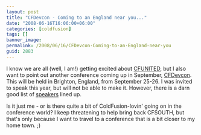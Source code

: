 ```yaml
---
layout: post
title: "CFDevcon - Coming to an England near you..."
date: "2008-06-16T16:06:00+06:00"
categories: [coldfusion]
tags: []
banner_image: 
permalink: /2008/06/16/CFDevcon-Coming-to-an-England-near-you
guid: 2883
---
```


I know we are all (well, I am!) getting excited about <a href="http://www.cfunited">CFUNITED</a>, but I also want to point out another conference coming up in September, <a href="http://www.cfdevcon.com/">CFDevcon</a>. This will be held in Brighton, England, from September 25-26. I was invited to speak this year, but will not be able to make it. However, there is a darn good list of <a href="http://www.cfdevcon.com/speakers.cfm">speakers</a> lined up.

Is it just me - or is there quite a bit of ColdFusion-lovin' going on in the conference world? I keep threatening to help bring back CFSOUTH, but that's only because I want to travel to a conference that is a bit closer to my home town. ;)